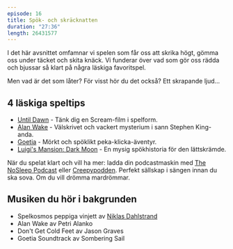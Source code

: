 ```yaml
---
episode: 16
title: Spök- och skräcknatten
duration: "27:36"
length: 26431577
---
```


I det här avsnittet omfamnar vi spelen som får oss att skrika högt, gömma oss under täcket och skita knäck. Vi funderar över vad som gör oss rädda och bjussar så klart på några läskiga favoritspel.

Men vad är det som låter? För visst hör du det också? Ett skrapande ljud...

## 4 läskiga speltips

* [Until Dawn][1] - Tänk dig en Scream-film i spelform.
* [Alan Wake][2] - Välskrivet och vackert mysterium i sann Stephen King-anda.
* [Goetia][3] - Mörkt och spöklikt peka-klicka-äventyr.
* [Luigi's Mansion: Dark Moon][4] - En mysig spökhistoria för den lättskrämde.

När du spelat klart och vill ha mer: ladda din podcastmaskin med [The NoSleep Podcast][5] eller [Creepypodden][6]. Perfekt sällskap i sängen innan du ska sova. Om du vill drömma mardrömmar.

## Musiken du hör i bakgrunden

* Spelkosmos peppiga vinjett av [Niklas Dahlstrand][7]
* Alan Wake av Petri Alanko
* Don't Get Cold Feet av Jason Graves
* Goetia Soundtrack av Sombering Sail

[1]: http://www.supermassivegames.com/games/until-dawn
[2]: http://www.alanwake.com
[3]: https://store.steampowered.com/app/421740/Goetia/
[4]: https://luigismansion.nintendo.com
[5]: https://www.thenosleeppodcast.com
[6]: http://sverigesradio.se/sida/avsnitt?programid=4845
[7]: https://www.youtube.com/user/Chetreo
